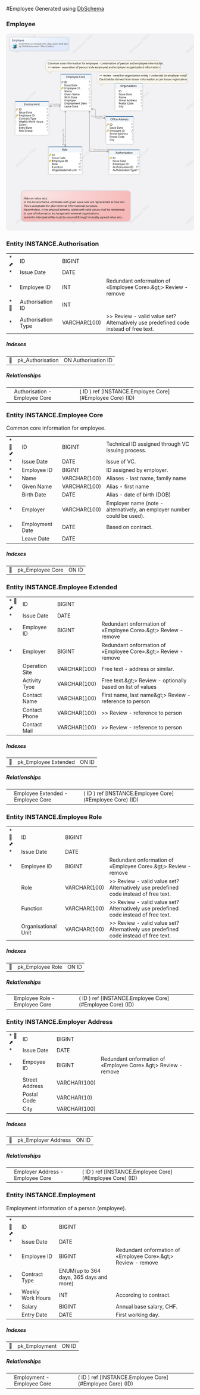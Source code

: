#Employee
Generated using [DbSchema](https://dbschema.com)




### Employee
![img](./Employee.svg)



### Entity INSTANCE.Authorisation 
| | | | |
|---|---|---|---|
| * &#11016; | ID| BIGINT  |  |
| * | Issue Date| DATE  |  |
| * | Employee ID| INT  | Redundant onformation of «Employee Core».\&gt;&gt; Review - remove |
| * &#128273;  | Authorisation ID| INT  |  |
| * | Authorisation Type| VARCHAR(100)  | &gt;&gt; Review - valid value set? Alternatively use predefined code instead of free text. |


##### Indexes 
| | | |
|---|---|---|
| &#128273;  | pk\_Authorisation | ON Authorisation ID|

##### Relationships
| | | |
|---|---|---|
|  | Authorisation - Employee Core | ( ID ) ref [INSTANCE.Employee Core](#Employee Core) (ID) |




### Entity INSTANCE.Employee Core 
Common core information for employee.

| | | | |
|---|---|---|---|
| * &#128273;  &#11019; | ID| BIGINT  | Technical ID assigned through VC issuing process. |
| * | Issue Date| DATE  | Issue of VC. |
| * | Employee ID| BIGINT  | ID assigned by employer. |
| * | Name| VARCHAR(100)  | Aliases - last name, family name |
| * | Given Name| VARCHAR(100)  | Alias - first name |
|  | Birth Date| DATE  | Alias - date of birth (DOB) |
| * | Employer| VARCHAR(100)  | Employer name (note - alternatively, an employer number could be used). |
| * | Employment Date| DATE  | Based on contract. |
|  | Leave Date| DATE  |  |


##### Indexes 
| | | |
|---|---|---|
| &#128273;  | pk\_Employee Core | ON ID|



### Entity INSTANCE.Employee Extended 
| | | | |
|---|---|---|---|
| * &#128273;  &#11016; | ID| BIGINT  |  |
| * | Issue Date| DATE  |  |
| * | Employee ID| BIGINT  | Redundant onformation of «Employee Core».\&gt;&gt; Review - remove |
| * | Employer| BIGINT  | Redundant onformation of «Employee Core».\&gt;&gt; Review - remove |
|  | Operation Site| VARCHAR(100)  | Free text - address or similar. |
|  | Activity Tyoe| VARCHAR(100)  | Free text.\&gt;&gt; Review - optionally based on list of values |
|  | Contact Name| VARCHAR(100)  | First name, last name\&gt;&gt; Review - reference to person |
|  | Contact Phone| VARCHAR(100)  | &gt;&gt; Review - reference to person |
|  | Contact Mail| VARCHAR(100)  | &gt;&gt; Review - reference to person |


##### Indexes 
| | | |
|---|---|---|
| &#128273;  | pk\_Employee Extended | ON ID|

##### Relationships
| | | |
|---|---|---|
|  | Employee Extended - Employee Core | ( ID ) ref [INSTANCE.Employee Core](#Employee Core) (ID) |




### Entity INSTANCE.Employee Role 
| | | | |
|---|---|---|---|
| * &#128273;  &#11016; | ID| BIGINT  |  |
| * | Issue Date| DATE  |  |
| * | Employee ID| BIGINT  | Redundant onformation of «Employee Core».\&gt;&gt; Review - remove |
|  | Role| VARCHAR(100)  | &gt;&gt; Review - valid value set? Alternatively use predefined code instead of free text. |
|  | Function| VARCHAR(100)  | &gt;&gt; Review - valid value set? Alternatively use predefined code instead of free text. |
|  | Organisational Unit| VARCHAR(100)  | &gt;&gt; Review - valid value set? Alternatively use predefined code instead of free text. |


##### Indexes 
| | | |
|---|---|---|
| &#128273;  | pk\_Employee Role | ON ID|

##### Relationships
| | | |
|---|---|---|
|  | Employee Role - Employee Core | ( ID ) ref [INSTANCE.Employee Core](#Employee Core) (ID) |




### Entity INSTANCE.Employer Address 
| | | | |
|---|---|---|---|
| * &#128273;  &#11016; | ID| BIGINT  |  |
| * | Issue Date| DATE  |  |
| * | Empoyee ID| BIGINT  | Redundant onformation of «Employee Core».\&gt;&gt; Review - remove |
|  | Street Address| VARCHAR(100)  |  |
|  | Postal Code| VARCHAR(10)  |  |
|  | City| VARCHAR(100)  |  |


##### Indexes 
| | | |
|---|---|---|
| &#128273;  | pk\_Employer Address | ON ID|

##### Relationships
| | | |
|---|---|---|
|  | Employer Address - Employee Core | ( ID ) ref [INSTANCE.Employee Core](#Employee Core) (ID) |




### Entity INSTANCE.Employment 
Employment information of a person (employee).

| | | | |
|---|---|---|---|
| * &#128273;  &#11016; | ID| BIGINT  |  |
| * | Issue Date| DATE  |  |
| * | Employee ID| BIGINT  | Redundant onformation of «Employee Core».\&gt;&gt; Review - remove |
| * | Contract Type| ENUM(up to  364 days, 365 days and more)  |  |
| * | Weekly Work Hours| INT  | According to contract. |
| * | Salary| BIGINT  | Annual base salary, CHF. |
|  | Entry Date| DATE  | First working day. |


##### Indexes 
| | | |
|---|---|---|
| &#128273;  | pk\_Employment | ON ID|

##### Relationships
| | | |
|---|---|---|
|  | Employment - Employee Core | ( ID ) ref [INSTANCE.Employee Core](#Employee Core) (ID) |





